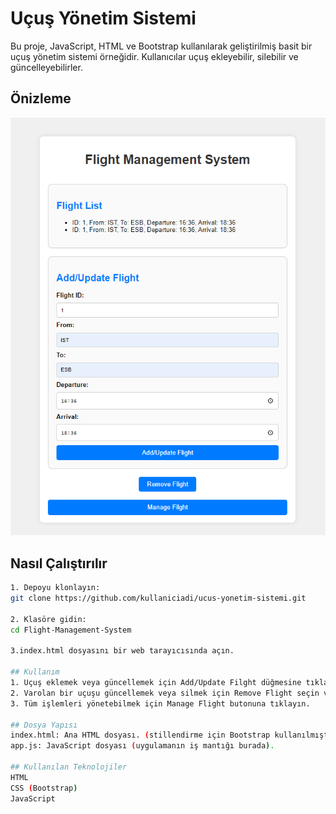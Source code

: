 # Uçuş Yönetim Sistemi

Bu proje, JavaScript, HTML ve Bootstrap kullanılarak geliştirilmiş basit bir uçuş yönetim sistemi örneğidir. Kullanıcılar uçuş ekleyebilir, silebilir ve güncelleyebilirler.

## Önizleme

![Uçuş Yönetim Sistemi Önizleme](screenshot.png)

## Nasıl Çalıştırılır
```bash
1. Depoyu klonlayın:
git clone https://github.com/kullaniciadi/ucus-yonetim-sistemi.git

2. Klasöre gidin:
cd Flight-Management-System

3.index.html dosyasını bir web tarayıcısında açın.

## Kullanım
1. Uçuş eklemek veya güncellemek için Add/Update Filght düğmesine tıklayın ve gerekli bilgileri girin.
2. Varolan bir uçuşu güncellemek veya silmek için Remove Flight seçin ve Flight ıd girin.
3. Tüm işlemleri yönetebilmek için Manage Flight butonuna tıklayın.

## Dosya Yapısı
index.html: Ana HTML dosyası. (stillendirme için Bootstrap kullanılmıştır)
app.js: JavaScript dosyası (uygulamanın iş mantığı burada).

## Kullanılan Teknolojiler
HTML
CSS (Bootstrap)
JavaScript

